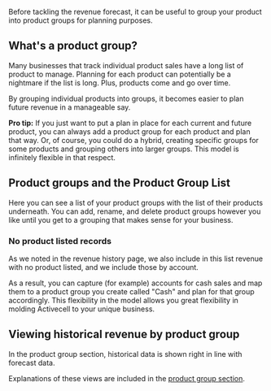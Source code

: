 Before tackling the revenue forecast, it can be useful to group your product into product groups for planning purposes.

## What's a product group?

Many businesses that track individual product sales have a long list of product to manage. Planning for each product can potentially be a nightmare if the list is long. Plus, products come and go over time.

By grouping individual products into groups, it becomes easier to plan future revenue in a manageable say.

<aside>
  <strong>Pro tip:</strong> If you just want to put a plan in place for each current and future product, you can always add a product group for each product and plan that way. Or, of course, you could do a hybrid, creating specific groups for some products and grouping others into larger groups. This model is infinitely flexible in that respect.
</aside>

## Product groups and the Product Group List

<!-- screenshot -->

Here you can see a list of your product groups with the list of their products underneath. You can add, rename, and delete product groups however you like until you get to a grouping that makes sense for your business.

### No product listed records

As we noted in the revenue history page, we also include in this list revenue with no product listed, and we include those by account.

As a result, you can capture (for example) accounts for cash sales and map them to a product group you create called "Cash" and plan for that group accordingly. This flexibility in the model allows you great flexibility in molding Activecell to your unique business.

## Viewing historical revenue by product group

In the product group section, historical data is shown right in line with forecast data.

<!-- screenshot -->

Explanations of these views are included in the [product group section]().